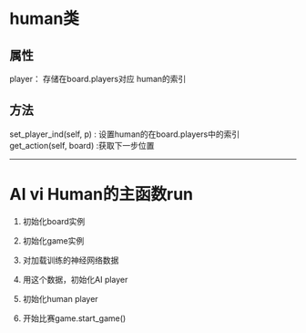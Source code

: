 # human类

## 属性
player： 存储在board.players对应 human的索引

## 方法
set_player_ind(self, p) : 设置human的在board.players中的索引
get_action(self, board) :获取下一步位置

-----------------------------------------------------------------------
# AI vi Human的主函数run
1. 初始化board实例
2. 初始化game实例

3. 对加载训练的神经网络数据
4. 用这个数据，初始化AI player

5. 初始化human player
6. 开始比赛game.start_game()